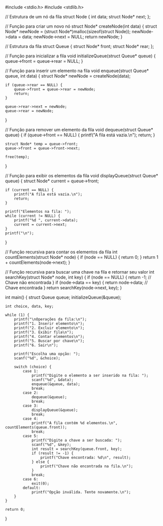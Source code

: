 #include <stdio.h>
#include <stdlib.h>

// Estrutura de um nó da fila
struct Node {
    int data;
    struct Node* next;
};

// Função para criar um novo nó
struct Node* createNode(int data) {
    struct Node* newNode = (struct Node*)malloc(sizeof(struct Node));
    newNode->data = data;
    newNode->next = NULL;
    return newNode;
}

// Estrutura da fila
struct Queue {
    struct Node* front;
    struct Node* rear;
};

// Função para inicializar a fila
void initializeQueue(struct Queue* queue) {
    queue->front = queue->rear = NULL;
}

// Função para inserir um elemento na fila
void enqueue(struct Queue* queue, int data) {
    struct Node* newNode = createNode(data);

    if (queue->rear == NULL) {
        queue->front = queue->rear = newNode;
        return;
    }

    queue->rear->next = newNode;
    queue->rear = newNode;
}

// Função para remover um elemento da fila
void dequeue(struct Queue* queue) {
    if (queue->front == NULL) {
        printf("A fila está vazia.\n");
        return;
    }

    struct Node* temp = queue->front;
    queue->front = queue->front->next;

    free(temp);
}

// Função para exibir os elementos da fila
void displayQueue(struct Queue* queue) {
    struct Node* current = queue->front;

    if (current == NULL) {
        printf("A fila está vazia.\n");
        return;
    }

    printf("Elementos na fila: ");
    while (current != NULL) {
        printf("%d ", current->data);
        current = current->next;
    }
    printf("\n");
}

// Função recursiva para contar os elementos da fila
int countElements(struct Node* node) {
    if (node == NULL) {
        return 0;
    }
    return 1 + countElements(node->next);
}

// Função recursiva para buscar uma chave na fila e retornar seu valor
int searchKey(struct Node* node, int key) {
    if (node == NULL) {
        return -1; // Chave não encontrada
    }
    if (node->data == key) {
        return node->data; // Chave encontrada
    }
    return searchKey(node->next, key);
}

int main() {
    struct Queue queue;
    initializeQueue(&queue);

    int choice, data, key;

    while (1) {
        printf("\nOperações da fila:\n");
        printf("1. Inserir elemento\n");
        printf("2. Excluir elemento\n");
        printf("3. Exibir fila\n");
        printf("4. Contar elementos\n");
        printf("5. Buscar por chave\n");
        printf("6. Sair\n");

        printf("Escolha uma opção: ");
        scanf("%d", &choice);

        switch (choice) {
            case 1:
                printf("Digite o elemento a ser inserido na fila: ");
                scanf("%d", &data);
                enqueue(&queue, data);
                break;
            case 2:
                dequeue(&queue);
                break;
            case 3:
                displayQueue(&queue);
                break;
            case 4:
                printf("A fila contém %d elementos.\n", countElements(queue.front));
                break;
            case 5:
                printf("Digite a chave a ser buscada: ");
                scanf("%d", &key);
                int result = searchKey(queue.front, key);
                if (result != -1) {
                    printf("Chave encontrada: %d\n", result);
                } else {
                    printf("Chave não encontrada na fila.\n");
                }
                break;
            case 6:
                exit(0);
            default:
                printf("Opção inválida. Tente novamente.\n");
        }
    }

    return 0;
}
